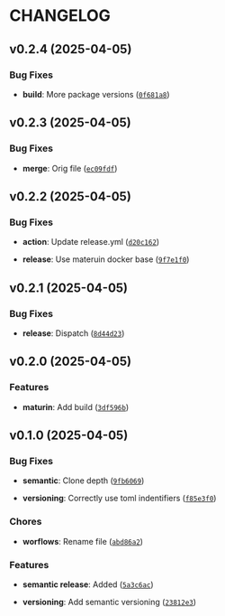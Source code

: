 # CHANGELOG


## v0.2.4 (2025-04-05)

### Bug Fixes

- **build**: More package versions
  ([`0f681a8`](https://github.com/MarshallEvergreen/zapp/commit/0f681a8d6dc0e094bca46dc0b35f6b954a591266))


## v0.2.3 (2025-04-05)

### Bug Fixes

- **merge**: Orig file
  ([`ec09fdf`](https://github.com/MarshallEvergreen/zapp/commit/ec09fdf8e6c2c16d346a3b6ff1ccec087f7b8ade))


## v0.2.2 (2025-04-05)

### Bug Fixes

- **action**: Update release.yml
  ([`d20c162`](https://github.com/MarshallEvergreen/zapp/commit/d20c16237d81e48732f4ac6fc165d074ac312203))

- **release**: Use materuin docker base
  ([`9f7e1f0`](https://github.com/MarshallEvergreen/zapp/commit/9f7e1f0f6bf577cf43f00dd65dd1f3b972d41382))


## v0.2.1 (2025-04-05)

### Bug Fixes

- **release**: Dispatch
  ([`8d44d23`](https://github.com/MarshallEvergreen/zapp/commit/8d44d23368aee7e8999f0b496d2efea82e654c21))


## v0.2.0 (2025-04-05)

### Features

- **maturin**: Add build
  ([`3df596b`](https://github.com/MarshallEvergreen/zapp/commit/3df596b90cd361bedd1f2ecadc5894e86da3a901))


## v0.1.0 (2025-04-05)

### Bug Fixes

- **semantic**: Clone depth
  ([`9fb6069`](https://github.com/MarshallEvergreen/zapp/commit/9fb60699a4d5260aaddce1ca4b2a0df1727611a7))

- **versioning**: Correctly use toml indentifiers
  ([`f85e3f0`](https://github.com/MarshallEvergreen/zapp/commit/f85e3f07e2eb94f9483b0e5faeb9e4cdcc6e1c16))

### Chores

- **worflows**: Rename file
  ([`abd86a2`](https://github.com/MarshallEvergreen/zapp/commit/abd86a2fe2f77c7b2f67f3bddfb5489bda6a7f2d))

### Features

- **semantic release**: Added
  ([`5a3c6ac`](https://github.com/MarshallEvergreen/zapp/commit/5a3c6acc7a719c8b5c29e018e5fcafb6ad03a0e9))

- **versioning**: Add semantic versioning
  ([`23812e3`](https://github.com/MarshallEvergreen/zapp/commit/23812e3486ef4dd18fb6e53cd11f251dc7ddfca4))
